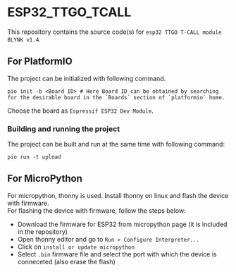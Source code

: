 # ESP32_TTGO_TCALL
This repository contains the source code(s) for `esp32 TTGO T-CALL module BLYNK v1.4`.

## For PlatformIO  

The project can be initialized with following command.

```shell
pio init -b <Board ID> # Here Board ID can be obtained by searching for the desirable board in the `Boards` section of `platformio` home.
```
Choose the board as `Espressif ESP32 Dev Module`.  

### Building and running the project
The project can be built and run at the same time with following command:

```shell
pio run -t upload
```

## For MicroPython

For micropython, thonny is used. Install thonny on linux and flash the device with firmware.  
For flashing the device with firmware, follow the steps below:  

- Download the firmware for ESP32 from micropython page (it is included in the repository)
- Open thonny editor and go to `Run > Configure Interpreter...`
- Click on `install or update micropython`
- Select `.bin` firmware file and select the port with which the device is conneceted (also erase the flash)

